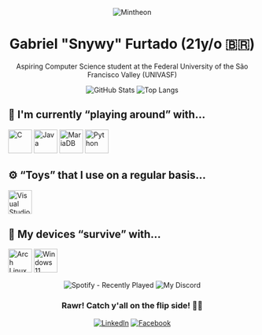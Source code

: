 <div align="center">

![Mintheon](https://github.com/gfcleao/gfcleao/assets/126573238/84a50a78-8213-4fcb-91dd-889820b83740)

# Gabriel "Snywy" Furtado (21y/o 🇧🇷)

Aspiring Computer Science student at the Federal University of the São Francisco Valley (UNIVASF)

![GitHub Stats](https://github-readme-stats.vercel.app/api?username=realsnywy&show_icons=true&theme=discord_old_blurple)
![Top Langs](https://github-readme-stats.vercel.app/api/top-langs/?username=realsnywy&layout=compact&theme=discord_old_blurple)

</div>

## 🧠 I'm currently “playing around” with...

<img src="https://cdn.jsdelivr.net/gh/devicons/devicon/icons/c/c-original.svg" alt="C" width="48"/> <img src="https://cdn.jsdelivr.net/gh/devicons/devicon/icons/java/java-original.svg" alt="Java" width="48"/> <img src="https://cdn.jsdelivr.net/gh/devicons/devicon/icons/mariadb/mariadb-original.svg" alt="MariaDB" width="48"/> <img src="https://cdn.jsdelivr.net/gh/devicons/devicon/icons/python/python-original.svg" alt="Python" width="48"/>

## ⚙ “Toys” that I use on a regular basis...

<img src="https://cdn.jsdelivr.net/gh/devicons/devicon/icons/vscode/vscode-original.svg" alt="Visual Studio Code" width="48"/>

## 💾 My devices “survive” with...
<img src="https://cdn.jsdelivr.net/gh/devicons/devicon/icons/archlinux/archlinux-original.svg" alt="Arch Linux" width="48"/> <img src="https://cdn.jsdelivr.net/gh/devicons/devicon/icons/windows11/windows11-original.svg" alt="Windows 11" width="48"/>

<div align="center">

![Spotify - Recently Played](https://spotify-recently-played-readme.vercel.app/api?user=snyverbr&count=1&unique=false)
![My Discord](https://discord-readme-badge.vercel.app/api?id=272796106595893249)

### Rawr! Catch y'all on the flip side! 👋🏻

[![LinkedIn](https://img.shields.io/badge/LinkedIn-0077B5?style=flat&logo=linkedin&logoColor=white)](https://www.linkedin.com/in/gfcleao/)
[![Facebook](https://img.shields.io/badge/Facebook-1877F2?style=flat&logo=facebook&logoColor=white)](https://www.facebook.com/biel.furts/)

</div>
